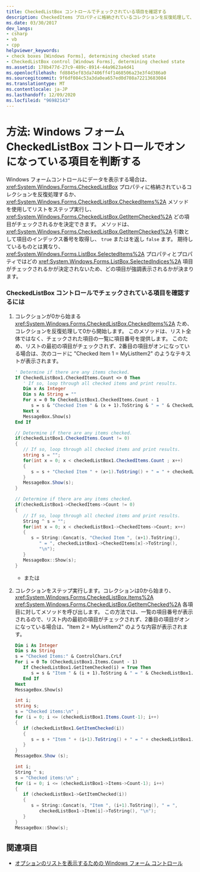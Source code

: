 ```yaml
---
title: CheckedListBox コントロールでチェックされている項目を確認する
description: CheckedItems プロパティに格納されているコレクションを反復処理して、Windows フォーム CheckedListBox コントロールでチェックされている項目を確認する方法について説明します。
ms.date: 03/30/2017
dev_langs:
- csharp
- vb
- cpp
helpviewer_keywords:
- check boxes [Windows Forms], determining checked state
- CheckedListBox control [Windows Forms], determining checked state
ms.assetid: 178b477d-27c9-489c-8914-44a9623a4d41
ms.openlocfilehash: fd8845ef83da7406ff4f1468506a23e3f4d386a0
ms.sourcegitcommit: 9f6df084c53a3da0ea657ed0d708a72213683084
ms.translationtype: MT
ms.contentlocale: ja-JP
ms.lasthandoff: 12/09/2020
ms.locfileid: "96982143"
---
```

# <a name="how-to-determine-checked-items-in-the-windows-forms-checkedlistbox-control"></a>方法: Windows フォーム CheckedListBox コントロールでオンになっている項目を判断する
Windows フォームコントロールにデータを表示する場合は、 <xref:System.Windows.Forms.CheckedListBox> プロパティに格納されているコレクションを反復処理するか、 <xref:System.Windows.Forms.CheckedListBox.CheckedItems%2A> メソッドを使用してリストをステップ実行し、 <xref:System.Windows.Forms.CheckedListBox.GetItemChecked%2A> どの項目がチェックされるかを決定できます。 メソッドは、 <xref:System.Windows.Forms.CheckedListBox.GetItemChecked%2A> 引数として項目のインデックス番号を取得し、 `true` またはを返し `false` ます。 期待しているものとは異なり、 <xref:System.Windows.Forms.ListBox.SelectedItems%2A> プロパティとプロパティではどの <xref:System.Windows.Forms.ListBox.SelectedIndices%2A> 項目がチェックされるかが決定されないため、どの項目が強調表示されるかが決まります。  
  
### <a name="to-determine-checked-items-in-a-checkedlistbox-control"></a>CheckedListBox コントロールでチェックされている項目を確認するには  
  
1. コレクションが0から始まる <xref:System.Windows.Forms.CheckedListBox.CheckedItems%2A> ため、コレクションを反復処理して0から開始します。 このメソッドは、リスト全体ではなく、チェックされた項目の一覧に項目番号を提供します。 このため、リストの最初の項目がチェックされず、2番目の項目がオンになっている場合は、次のコードに "Checked Item 1 = MyListItem2" のようなテキストが表示されます。  
  
    ```vb  
    ' Determine if there are any items checked.  
    If CheckedListBox1.CheckedItems.Count <> 0 Then  
       ' If so, loop through all checked items and print results.  
       Dim x As Integer  
       Dim s As String = ""  
       For x = 0 To CheckedListBox1.CheckedItems.Count - 1  
          s = s & "Checked Item " & (x + 1).ToString & " = " & CheckedListBox1.CheckedItems(x).ToString & ControlChars.CrLf  
       Next x  
       MessageBox.Show(s)  
    End If  
    ```  
  
    ```csharp  
    // Determine if there are any items checked.  
    if(checkedListBox1.CheckedItems.Count != 0)  
    {  
       // If so, loop through all checked items and print results.  
       string s = "";  
       for(int x = 0; x < checkedListBox1.CheckedItems.Count ; x++)  
       {  
          s = s + "Checked Item " + (x+1).ToString() + " = " + checkedListBox1.CheckedItems[x].ToString() + "\n";  
       }  
       MessageBox.Show(s);  
    }  
    ```  
  
    ```cpp  
    // Determine if there are any items checked.  
    if(checkedListBox1->CheckedItems->Count != 0)  
    {  
       // If so, loop through all checked items and print results.  
       String ^ s = "";  
       for(int x = 0; x < checkedListBox1->CheckedItems->Count; x++)  
       {  
          s = String::Concat(s, "Checked Item ", (x+1).ToString(),  
             " = ", checkedListBox1->CheckedItems[x]->ToString(),  
             "\n");  
       }  
       MessageBox::Show(s);  
    }  
    ```  
  
     - または  
  
2. コレクションをステップ実行します。コレクションは0から始まり、 <xref:System.Windows.Forms.CheckedListBox.Items%2A> <xref:System.Windows.Forms.CheckedListBox.GetItemChecked%2A> 各項目に対してメソッドを呼び出します。 この方法では、一覧の項目番号が表示されるので、リスト内の最初の項目がチェックされず、2番目の項目がオンになっている場合は、"Item 2 = MyListItem2" のような内容が表示されます。  
  
    ```vb  
    Dim i As Integer  
    Dim s As String  
    s = "Checked Items:" & ControlChars.CrLf  
    For i = 0 To (CheckedListBox1.Items.Count - 1)  
       If CheckedListBox1.GetItemChecked(i) = True Then  
          s = s & "Item " & (i + 1).ToString & " = " & CheckedListBox1.Items(i).ToString & ControlChars.CrLf  
       End If  
    Next  
    MessageBox.Show(s)  
    ```  
  
    ```csharp  
    int i;  
    string s;
    s = "Checked items:\n" ;  
    for (i = 0; i <= (checkedListBox1.Items.Count-1); i++)  
    {  
       if (checkedListBox1.GetItemChecked(i))  
       {  
          s = s + "Item " + (i+1).ToString() + " = " + checkedListBox1.Items[i].ToString() + "\n";  
       }  
    }  
    MessageBox.Show (s);  
    ```  
  
    ```cpp  
    int i;  
    String ^ s;
    s = "Checked items:\n" ;  
    for (i = 0; i <= (checkedListBox1->Items->Count-1); i++)  
    {  
       if (checkedListBox1->GetItemChecked(i))  
       {  
          s = String::Concat(s, "Item ", (i+1).ToString(), " = ",  
             checkedListBox1->Item[i]->ToString(), "\n");  
       }  
    }  
    MessageBox::Show(s);  
    ```  
  
## <a name="see-also"></a>関連項目

- [オプションのリストを表示するための Windows フォーム コントロール](windows-forms-controls-used-to-list-options.md)
